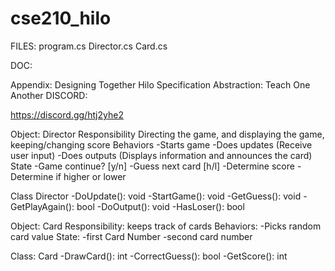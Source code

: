 # cse210_hilo
FILES:
program.cs
Director.cs
Card.cs

DOC:

Appendix: Designing Together
Hilo Specification
Abstraction: Teach One Another
DISCORD:

https://discord.gg/htj2yhe2

Object: Director
Responsibility
Directing the game, and displaying the game, keeping/changing score
Behaviors
-Starts game
-Does updates (Receive user input)
-Does outputs (Displays information and announces the card)
State
-Game continue? [y/n]
-Guess next card [h/l]
-Determine score
-Determine if higher or lower

Class Director
-DoUpdate(): void
-StartGame(): void
-GetGuess(): void
-GetPlayAgain(): bool
-DoOutput(): void
-HasLoser(): bool




Object: Card
Responsibility:
keeps track of cards
Behaviors:
-Picks random card value
State:
-first Card Number
-second card number

Class: Card
-DrawCard(): int
-CorrectGuess(): bool
-GetScore(): int

